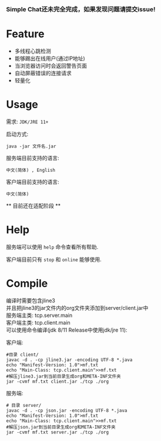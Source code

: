 ### Simple Chat还未完全完成，如果发现问题请提交issue!

# Feature

 - 多线程心跳检测
 - 能够踢出在线用户(通过IP地址)
 - 当浏览器访问时会返回警告页面
 - 自动屏蔽错误的连接请求
 - 轻量化

# Usage

需求: `JDK/JRE 11+`

启动方式:<br>

```shell
java -jar 文件名.jar
```

服务端目前支持的语言:

`中文(简体) , English`

客户端目前支持的语言:

`中文(简体)`

** 目前还在适配阶段 **

# Help

服务端可以使用 `help` 命令查看所有帮助.

客户端目前只有 `stop` 和 `online` 能够使用.

# Compile

编译时需要包含jline3<br>
并且把jline3的jar文件内的org文件夹添加到server/client.jar中<br>
服务端主类: tcp.server.main<br>
客户端主类: tcp.client.main<br>
可以使用命令编译(jdk 8/11 Release中使用jdk/jre 11):

客户端:

```shell
#目录 client/
javac -d . -cp jline3.jar -encoding UTF-8 *.java
echo "Manifest-Version: 1.0">mf.txt
echo "Main-Class: tcp.client.main">>mf.txt
#解压jline3.jar到当前目录生成org和META-INF文件夹
jar -cvmf mf.txt client.jar ./tcp ./org
```

服务端:

```shell
# 目录 server/
javac -d . -cp json.jar -encoding UTF-8 *.java
echo "Manifest-Version: 1.0">mf.txt
echo "Main-Class: tcp.client.main">>mf.txt
#解压json.jar到当前目录生成org和META-INF文件夹
jar -cvmf mf.txt server.jar ./tcp ./org
```
